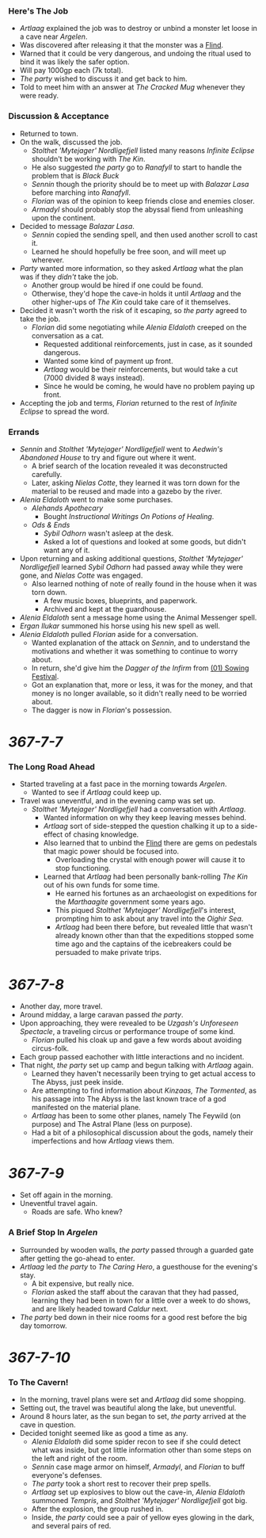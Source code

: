 ### Here's The Job

* *Artlaag* explained the job was to destroy or unbind a monster let loose in a cave near *Argelen*.
* Was discovered after releasing it that the monster was a [Flind](https://www.dndbeyond.com/monsters/flind).
* Warned that it could be very dangerous, and undoing the ritual used to bind it was likely the safer option.
* Will pay 1000gp each (7k total).
* *The party* wished to discuss it and get back to him.
* Told to meet him with an answer at *The Cracked Mug* whenever they were ready.

### Discussion & Acceptance

* Returned to town.
* On the walk, discussed the job.
  * *Stolthet 'Mytejager' Nordligefjell* listed many reasons *Infinite Eclipse* shouldn't be working with *The Kin*.
  * He also suggested *the party* go to *Ranafyll* to start to handle the problem that is *Black Buck*
  * *Sennin* though the priority should be to meet up with *Balazar Lasa* before marching into *Ranafyll*.
  * *Florian* was of the opinion to keep friends close and enemies closer.
  * *Armadyl* should probably stop the abyssal fiend from unleashing upon the continent.
* Decided to message *Balazar Lasa*.
  * *Sennin* copied the sending spell, and then used another scroll to cast it.
  * Learned he should hopefully be free soon, and will meet up wherever.
* *Party* wanted more information, so they asked *Artlaag* what the plan was if they *didn't* take the job.
  * Another group would be hired if one could be found.
  * Otherwise, they'd hope the cave-in holds it until *Artlaag* and the other higher-ups of *The Kin* could take care of it themselves.
* Decided it wasn't worth the risk of it escaping, so *the party* agreed to take the job.
  * *Florian* did some negotiating while *Alenia Eldaloth* creeped on the conversation as a cat.
    * Requested additional reinforcements, just in case, as it sounded dangerous.
    * Wanted some kind of payment up front.
    * *Artlaag* would be their reinforcements, but would take a cut (7000 divided 8 ways instead).
    * Since he would be coming, he would have no problem paying up front.
* Accepting the job and terms, *Florian* returned to the rest of *Infinite Eclipse* to spread the word.

### Errands

* *Sennin* and *Stolthet 'Mytejager' Nordligefjell* went to *Aedwin's Abandoned House* to try and figure out where it went.
  * A brief search of the location revealed it was deconstructed carefully.
  * Later, asking *Nielas Cotte*, they learned it was torn down for the material to be reused and made into a gazebo by the river.
* *Alenia Eldaloth* went to make some purchases.
  * *Alehands Apothecary*
    * Bought *Instructional Writings On Potions of Healing*.
  * *Ods & Ends*
    * *Sybil Odhorn* wasn't asleep at the desk.
    * Asked a lot of questions and looked at some goods, but didn't want any of it.
* Upon returning and asking additional questions, *Stolthet 'Mytejager' Nordligefjell* learned *Sybil Odhorn* had passed away while they were gone, and *Nielas Cotte* was engaged.
  * Also learned nothing of note of really found in the house when it was torn down.
    * A few music boxes, blueprints, and paperwork.
    * Archived and kept at the guardhouse.
* *Alenia Eldaloth* sent a message home using the Animal Messenger spell.
* *Ergan Ilukar* summoned his horse using his new spell as well.
* *Alenia Eldaloth* pulled *Florian* aside for a conversation.
  * Wanted explanation of the attack on *Sennin*, and to understand the motivations and whether it was something to continue to worry about.
  * In return, she'd give him the *Dagger of the Infirm* from [(01) Sowing Festival](%2801%29%20Sowing%20Festival.md).
  * Got an explanation that, more or less, it was for the money, and that money is no longer available, so it didn't really need to be worried about.
  * The dagger is now in *Florian*'s possession.

# *367-7-7*

### The Long Road Ahead

* Started traveling at a fast pace in the morning towards *Argelen*.
  * Wanted to see if *Artlaag* could keep up.
* Travel was uneventful, and in the evening camp was set up.
  * *Stolthet 'Mytejager' Nordligefjell* had a conversation with *Artlaag*.
    * Wanted information on why they keep leaving messes behind.
    * *Artlaag* sort of side-stepped the question chalking it up to a side-effect of chasing knowledge.
    * Also learned that to unbind the [Flind](https://www.dndbeyond.com/monsters/flind) there are gems on pedestals that magic power should be focused into.
      * Overloading the crystal with enough power will cause it to stop functioning.
    * Learned that *Artlaag* had been personally bank-rolling *The Kin* out of his own funds for some time.
      * He earned his fortunes as an archaeologist on expeditions for the *Marthaagite* government some years ago.
      * This piqued *Stolthet 'Mytejager' Nordligefjell*'s interest, prompting him to ask about any travel into the *Oighir Sea*.
      * *Artlaag* had been there before, but revealed little that wasn't already known other than that the expeditions stopped some time ago and the captains of the icebreakers could be persuaded to make private trips.

# *367-7-8*

* Another day, more travel.
* Around midday, a large caravan passed *the party*.
* Upon approaching, they were revealed to be *Uzgash's Unforeseen Spectacle*, a traveling circus or performance troupe of some kind.
  * *Florian* pulled his cloak up and gave a few words about avoiding circus-folk.
* Each group passed eachother with little interactions and no incident.
* That night, *the party* set up camp and begun talking with *Artlaag* again.
  * Learned they haven't necessarily been trying to get actual access to The Abyss, just peek inside.
  * Are attempting to find information about *Kinzaas, The Tormented*, as his passage into The Abyss is the last known trace of a god manifested on the material plane.
  * *Artlaag* has been to some other planes, namely The Feywild (on purpose) and The Astral Plane (less on purpose).
  * Had a bit of a philosophical discussion about the gods, namely their imperfections and how *Artlaag* views them.

# *367-7-9*

* Set off again in the morning.
* Uneventful travel again.
  * Roads are safe. Who knew?

### A Brief Stop In *Argelen*

* Surrounded by wooden walls, *the party* passed through a guarded gate after getting the go-ahead to enter.
* *Artlaag* led *the party* to *The Caring Hero*, a guesthouse for the evening's stay.
  * A bit expensive, but really nice.
  * *Florian* asked the staff about the caravan that they had passed, learning they had been in town for a little over a week to do shows, and are likely headed toward *Caldur* next.
* *The party* bed down in their nice rooms for a good rest before the big day tomorrow.

# *367-7-10*

### To The Cavern!

* In the morning, travel plans were set and *Artlaag* did some shopping.
* Setting out, the travel was beautiful along the lake, but uneventful.
* Around 8 hours later, as the sun began to set, *the party* arrived at the cave in question.
* Decided tonight seemed like as good a time as any.
  * *Alenia Eldaloth* did some spider recon to see if she could detect what was inside, but got little information other than some steps on the left and right of the room.
  * *Sennin* case mage armor on himself, *Armadyl*, and *Florian* to buff everyone's defenses.
  * *The party* took a short rest to recover their prep spells.
  * *Artlaag* set up explosives to blow out the cave-in, *Alenia Eldaloth* summoned *Tempris*, and *Stolthet 'Mytejager' Nordligefjell* got big.
  * After the explosion, the group rushed in.
  * Inside, *the party* could see a pair of yellow eyes glowing in the dark, and several pairs of red.
